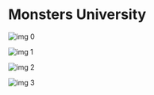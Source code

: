 # Monsters University

![img 0](https://i.imgur.com/xo3lTOM.jpg)

![img 1](https://i.imgur.com/QgYIJwf.png)

![img 2](https://i.imgur.com/jvpLxqS.jpg)

![img 3](https://i.imgur.com/2gieAJq.png)


